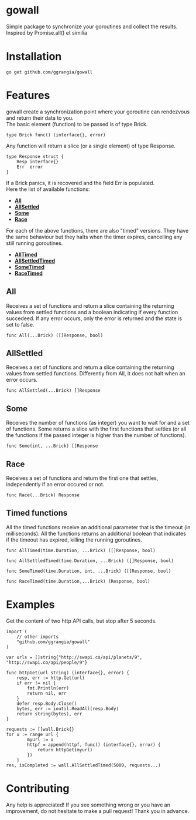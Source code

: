 # gowall

Simple package to synchronize your goroutines and collect the results.<br>
Inspired by Promise.all() et similia
# Installation
```
go get github.com/ggrangia/gowall
```

# Features

gowall create a synchronization point where your goroutine can rendezvous and return their data to you.<br>
The basic element (function) to be passed is of type Brick.
``` golang
type Brick func() (interface{}, error)
```
Any function will return a slice (or a single element) of type Response.
```golang
type Response struct {
	Resp interface{}
	Err  error
}
```
If a Brick panics, it is recovered and the field Err is populated.<br>
Here the list of available functions:
- <a href="#all"><b>All</b></a>
- <a href="#allsettled"><b>AllSettled</b></a>
- <a href="#some"><b>Some</b></a>
- <a href="#race"><b>Race</b></a>


For each of the above functions, there are also "timed" versions. They have the same behaviour but they halts when the timer expires, cancelling any still running goroutines.

- <a href="#timed-functions"><b>AllTimed</b></a>
- <a href="#timed-functions"><b>AllSettledTimed</b></a>
- <a href="#timed-functions"><b>SomeTimed</b></a>
- <a href="#timed-functions"><b>RaceTimed</b></a>

## All
Receives a set of functions and return a slice containing the returning values from settled functions and a boolean indicating if every function succedeed.
If any error occurs, only the error is returned and the state is set to false.
```golang
func All(...Brick) ([]Response, bool)
```

## AllSettled
Receives a set of functions and return a slice containing the returning values from settled functions. Differently from All, it does not halt when an error occurs.
```golang
func AllSettled(...Brick) []Response
```

## Some
Receives the number of functions (as integer) you want to wait for and a set of functions. Some returns a slice with the first functions that settles (or all the functions if the passed integer is higher than the number of functions).
```golang
func Some(int, ...Brick) []Response
```

## Race
Receives a set of functions and return the first one that settles, independently if an error occured or not.
```golang
func Race(...Brick) Response
```

## Timed functions
All the timed functions receive an additional parameter that is the timeout (in milliseconds).
All the functions returns an additional boolean that indicates if the timeout has expired, killing the running goroutines.
```golang
func AllTimed(time.Duration, ...Brick) ([]Response, bool)
```
```golang
func AllSettledTimed(time.Duration, ...Brick) ([]Response, bool)
```
```golang
func SomeTimed(time.Duration, int, ...Brick) ([]Response, bool)
```
```golang
func RaceTimed(time.Duration,...Brick) (Response, bool)
```
# Examples
Get the content of two http API calls, but stop after 5 seconds.
```golang
import (
	// other imports
	"github.com/ggrangia/gowall"
)

var urls = []string{"http://swapi.co/api/planets/9", "http://swapi.co/api/people/9"}

func httpGet(url string) (interface{}, error) {
	resp, err := http.Get(url)
	if err != nil {
		fmt.Println(err)
		return nil, err
	}
	defer resp.Body.Close()
	bytes, err := ioutil.ReadAll(resp.Body)
	return string(bytes), err
}

requests := []wall.Brick{}
for u := range url {
		myurl := u
		httpf = append(httpf, func() (interface{}, error) {
			return httpGet(myurl)
		})
	}
res, isCompleted := wall.AllSettledTimed(5000, requests...)

```
# Contributing
Any help is appreciated! If you see something wrong or you have an improvement, do not hesitate to make a pull request! Thank you in advance.
